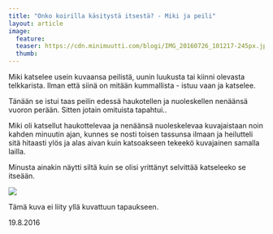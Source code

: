 ```yaml
---
title: "Onko koirilla käsitystä itsestä? - Miki ja peili"
layout: article
image:
  feature:
  teaser: https://cdn.minimuutti.com/blogi/IMG_20160726_101217-245px.jpg
  thumb:
---
```


Miki katselee usein kuvaansa peilistä, uunin luukusta tai kiinni olevasta telkkarista. Ilman että siinä on mitään kummallista - istuu vaan ja katselee.

Tänään se istui taas peilin edessä haukotellen ja nuoleskellen nenäänsä vuoron perään. Sitten jotain omituista tapahtui..

Miki oli katsellut haukottelevaa ja nenäänsä nuoleskelevaa kuvajaistaan noin kahden minuutin ajan, kunnes se nosti toisen tassunsa ilmaan ja heilutteli sitä hitaasti ylös ja alas aivan kuin katsoakseen tekeekö kuvajainen samalla lailla.

Minusta ainakin näytti siltä kuin se olisi yrittänyt selvittää katseleeko se itseään.

![](https://cdn.minimuutti.com/blogi/IMG_20160726_101217-800px.jpg)

Tämä kuva ei liity yllä kuvattuun tapaukseen.

19.8.2016
